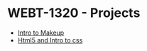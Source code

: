 # WEBT-1320 - Projects

<ul>
   <li><a href="intro_to_html/Indexs.html" target="_blank">Intro to Makeup</a></li>
   <li><a href="html5_intro_css/index.html" target="_blank">Html5 and Intro to css</a></li>
</ul>